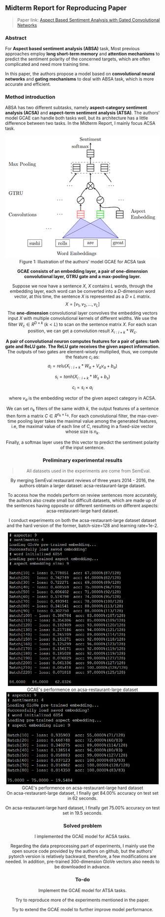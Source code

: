## Midterm Report for Reproducing Paper

> Paper link: [Aspect Based Sentiment Analysis with Gated Convolutional Networks ](<https://www.aclweb.org/anthology/P18-1234>)



### Abstract

For **Aspect based sentiment analysis (ABSA)** task, Most previous approaches employ **long short-term memory** and **attention mechanisms** to predict the sentiment polarity of the concerned targets, which are often complicated and need more training time. 

In this paper, the authors propose a model based on **convolutional neural networks** and **gating mechanisms** to deal with ABSA task, which is more accurate and efficient. 



### Method introduction

ABSA has two different subtasks, namely **aspect-category sentiment analysis (ACSA)** and **aspect-term sentiment analysis (ATSA)**. The authors' model GCAE can handle both tasks well, but its architecture has a little difference between two tasks. In the Midterm Report, I mainly focus ACSA task. 

<center><img src='img/1.png' height=400px><center>
<center><span>Figure 1: Illustration of the authors' model GCAE for ACSA task</span></center>

**GCAE consists of an embedding layer, a pair of one-dimension convolutional layer, GTRU gate and a max-pooling layer.** 

Suppose we now have a sentence $X$, $X$ contains $L$ words, through the embedding layer, each word can be converted into a $D$-dimension word vector, at this time, the sentence $X$ is represented as a $D\times L$ matrix.
$$
X = [v_1, v_2, ..., v_L]
$$
The **one-dimension** convolutional layer convolves the embedding vectors input $X$ with multiple convolutional kernels of different widths. We use the filter $W_c\in R^{D\times k}\ (k<L)$ to scan on the sentence matrix $X$. For each scan position, we can get a convolution result $X_{i:i+k}*W_c$. 

**A pair of convolutional neuron computes features for a pair of gates: tanh gate and ReLU gate. The ReLU gate receives the given aspect information.** The outputs of two gates are element-wisely multiplied, thus, we compute the feature $c_i$ as:
$$
a_i=relu(X_{i:i+k}*W_a+V_av_a+b_a)
$$

$$
s_i=tanh(X_{i:i+k}*W_s+b_s)
$$

$$
c_i=s_i\times a_i
$$

where $v_a$ is the embedding vector of the given aspect category in ACSA.

We can set $n_k$ filters of the same width $k$, the output features of a sentence then form a matrix $C\in R^{n_k\times L_k}$. For each convolutional filter, the max-over-time pooling layer takes the maximal value among the generated features, i.e, the maximal value of each line of $C$, resulting in a fixed-size vector whose size is $n_k$.

Finally, a softmax layer uses the this vector to predict the sentiment polarity of the input sentence.



### Preliminary experimental results

> All datasets used in the experiments are come from SemEval.

By merging SemEval restaurant reviews of three years 2014 - 2016, the authors obtain a larger dataset: acsa-restaurant-large dataset.

To access how the models perform on review sentences more accurately, the authors also create small but difficult datasets, which are made up of the sentences having opposite or different sentiments on different aspects: acsa-restaurant-large hard dataset.

I conduct experiments on both the acsa-restaurant-large dataset dataset and the hard version of the former, batch-size=128 and learning rate=1e-2.

<center><img src='img/2.png' height=500px></center>
<center><span>GCAE's performence on acsa-restaurant-large dataset</span></center>


<center><img src='img/3.png' height=300px></center>
<center><span>GCAE's performence on acsa-restaurant-large hard dataset</span></center>
On acsa-restaurant-large dataset, I finally get 84.00% accuracy on test set in 62 seconds. 

On acsa-restaurant-large hard dataset, I finally get 75.00% accuracy on test set in 19.5 seconds.



### Solved problem

I implemented the GCAE model for ACSA tasks.

Regarding the data preprocessing part of experiments, I mainly use the open source code provided by the authors on github, but the authors' pytorch version is relatively backward, therefore, a few modifications are needed. In addition, pre-trained 300-dimension GloVe vectors also needs to be downloaded in advance.



### To-do

Implement the GCAE model for ATSA tasks.

Try to reproduce more of the experiments mentioned in the paper.

Try to extend the GCAE model to further improve model performance.